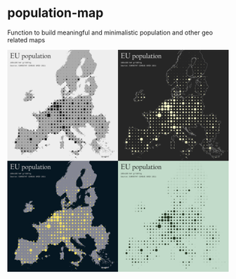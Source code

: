 # population-map
Function to build meaningful and minimalistic population and other geo related maps

![population-map](/europepopulation.png)

